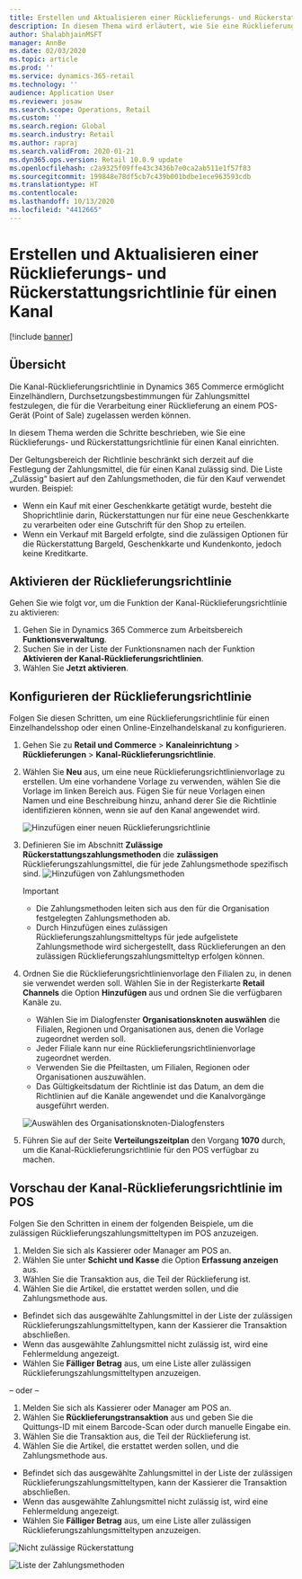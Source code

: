 ```yaml
---
title: Erstellen und Aktualisieren einer Rücklieferungs- und Rückerstattungsrichtlinie für einen Kanal
description: In diesem Thema wird erläutert, wie Sie eine Rücklieferungs- und Rückerstattungsrichtlinie für einen Kanal einrichten.
author: ShalabhjainMSFT
manager: AnnBe
ms.date: 02/03/2020
ms.topic: article
ms.prod: ''
ms.service: dynamics-365-retail
ms.technology: ''
audience: Application User
ms.reviewer: josaw
ms.search.scope: Operations, Retail
ms.custom: ''
ms.search.region: Global
ms.search.industry: Retail
ms.author: rapraj
ms.search.validFrom: 2020-01-21
ms.dyn365.ops.version: Retail 10.0.9 update
ms.openlocfilehash: c2a9325f09ffe43c3436b7e0ca2ab511e1f57f83
ms.sourcegitcommit: 199848e78df5cb7c439b001bdbe1ece963593cdb
ms.translationtype: HT
ms.contentlocale: 
ms.lasthandoff: 10/13/2020
ms.locfileid: "4412665"
---
```

# <a name="create-and-update-a-returns-and-refunds-policy-for-a-channel"></a>Erstellen und Aktualisieren einer Rücklieferungs- und Rückerstattungsrichtlinie für einen Kanal

[!include [banner](includes/banner.md)]

## <a name="overview"></a>Übersicht

Die Kanal-Rücklieferungsrichtlinie in Dynamics 365 Commerce ermöglicht Einzelhändlern, Durchsetzungsbestimmungen für Zahlungsmittel festzulegen, die für die Verarbeitung einer Rücklieferung an einem POS-Gerät (Point of Sale) zugelassen werden können.  

In diesem Thema werden die Schritte beschrieben, wie Sie eine Rücklieferungs- und Rückerstattungsrichtlinie für einen Kanal einrichten.

Der Geltungsbereich der Richtlinie beschränkt sich derzeit auf die Festlegung der Zahlungsmittel, die für einen Kanal zulässig sind. Die Liste „Zulässig“ basiert auf den Zahlungsmethoden, die für den Kauf verwendet wurden. Beispiel:

- Wenn ein Kauf mit einer Geschenkkarte getätigt wurde, besteht die Shoprichtlinie darin, Rückerstattungen nur für eine neue Geschenkkarte zu verarbeiten oder eine Gutschrift für den Shop zu erteilen. 
- Wenn ein Verkauf mit Bargeld erfolgte, sind die zulässigen Optionen für die Rückerstattung Bargeld, Geschenkkarte und Kundenkonto, jedoch keine Kreditkarte. 


## <a name="enable-return-policy"></a>Aktivieren der Rücklieferungsrichtlinie

Gehen Sie wie folgt vor, um die Funktion der Kanal-Rücklieferungsrichtlinie zu aktivieren:

1. Gehen Sie in Dynamics 365 Commerce zum Arbeitsbereich **Funktionsverwaltung**.
2. Suchen Sie in der Liste der Funktionsnamen nach der Funktion **Aktivieren der Kanal-Rücklieferungsrichtlinien**.
3. Wählen Sie **Jetzt aktivieren**. 

## <a name="configure-return-policy"></a>Konfigurieren der Rücklieferungsrichtlinie

Folgen Sie diesen Schritten, um eine Rücklieferungsrichtlinie für einen Einzelhandelsshop oder einen Online-Einzelhandelskanal zu konfigurieren.

1. Gehen Sie zu **Retail und Commerce** \> **Kanaleinrichtung** \> **Rücklieferungen** \> **Kanal-Rücklieferungsrichtlinie**.

2. Wählen Sie **Neu** aus, um eine neue Rücklieferungsrichtlinienvorlage zu erstellen. Um eine vorhandene Vorlage zu verwenden, wählen Sie die Vorlage im linken Bereich aus. Fügen Sie für neue Vorlagen einen Namen und eine Beschreibung hinzu, anhand derer Sie die Richtlinie identifizieren können, wenn sie auf den Kanal angewendet wird.

   ![Hinzufügen einer neuen Rücklieferungsrichtlinie](media/Return-policy-page1.png "Hinzufügen einer neuen Rücklieferungsrichtlinie")
     
   
3. Definieren Sie im Abschnitt **Zulässige Rückerstattungszahlungsmethoden** die **zulässigen** Rücklieferungszahlungsmittel, die für jede Zahlungsmethode spezifisch sind.
   ![Hinzufügen von Zahlungsmethoden](media/Return-policy-page2.PNG "Festlegen zulässiger Zahlungsmethoden pro Zahlungstyp")
   
    > [!IMPORTANT]
    > - Die Zahlungsmethoden leiten sich aus den für die Organisation festgelegten Zahlungsmethoden ab.
    > - Durch Hinzufügen eines zulässigen Rücklieferungszahlungsmitteltyps für jede aufgelistete Zahlungsmethode wird sichergestellt, dass Rücklieferungen an den zulässigen Rücklieferungszahlungsmitteltyp erfolgen können.
    
4. Ordnen Sie die Rücklieferungsrichtlinienvorlage den Filialen zu, in denen sie verwendet werden soll. Wählen Sie in der Registerkarte **Retail Channels** die Option **Hinzufügen** aus und ordnen Sie die verfügbaren Kanäle zu. 

    - Wählen Sie im Dialogfenster **Organisationsknoten auswählen** die Filialen, Regionen und Organisationen aus, denen die Vorlage zugeordnet werden soll.
    - Jeder Filiale kann nur eine Rücklieferungsrichtlinienvorlage zugeordnet werden.
    - Verwenden Sie die Pfeiltasten, um Filialen, Regionen oder Organisationen auszuwählen.
    - Das Gültigkeitsdatum der Richtlinie ist das Datum, an dem die Richtlinien auf die Kanäle angewendet und die Kanalvorgänge ausgeführt werden. 

    ![Auswählen des Organisationsknoten-Dialogfensters](media/Return-policy-page3.PNG "Auswählen des Organisationsknoten-Dialogfensters")

5. Führen Sie auf der Seite **Verteilungszeitplan** den Vorgang **1070** durch, um die Kanal-Rücklieferungsrichtlinie für den POS verfügbar zu machen.

## <a name="preview-the-channel-return-policy-in-the-pos"></a>Vorschau der Kanal-Rücklieferungsrichtlinie im POS

Folgen Sie den Schritten in einem der folgenden Beispiele, um die zulässigen Rücklieferungszahlungsmitteltypen im POS anzuzeigen.

1. Melden Sie sich als Kassierer oder Manager am POS an.
2. Wählen Sie unter **Schicht und Kasse** die Option **Erfassung anzeigen** aus.
3. Wählen Sie die Transaktion aus, die Teil der Rücklieferung ist. 
4. Wählen Sie die Artikel, die erstattet werden sollen, und die Zahlungsmethode aus.  
- Befindet sich das ausgewählte Zahlungsmittel in der Liste der zulässigen Rücklieferungszahlungsmitteltypen, kann der Kassierer die Transaktion abschließen.
- Wenn das ausgewählte Zahlungsmittel nicht zulässig ist, wird eine Fehlermeldung angezeigt.
- Wählen Sie **Fälliger Betrag** aus, um eine Liste aller zulässigen Rücklieferungszahlungsmitteltypen anzuzeigen.

– oder –

1. Melden Sie sich als Kassierer oder Manager am POS an.
2. Wählen Sie **Rücklieferungstransaktion** aus und geben Sie die Quittungs-ID mit einem Barcode-Scan oder durch manuelle Eingabe ein. 
3. Wählen Sie die Transaktion aus, die Teil der Rücklieferung ist. 
4. Wählen Sie die Artikel, die erstattet werden sollen, und die Zahlungsmethode aus.  
- Befindet sich das ausgewählte Zahlungsmittel in der Liste der zulässigen Rücklieferungszahlungsmitteltypen, kann der Kassierer die Transaktion abschließen.
- Wenn das ausgewählte Zahlungsmittel nicht zulässig ist, wird eine Fehlermeldung angezeigt.
- Wählen Sie **Fälliger Betrag** aus, um eine Liste aller zulässigen Rücklieferungszahlungsmitteltypen anzuzeigen.

![Nicht zulässige Rückerstattung](media/Return-policy-page6.png "Nicht zulässiger Rückerstattungstyp")



![Liste der Zahlungsmethoden](media/Return-policy-page5.PNG "Zulässige Rückerstattungstypen")
